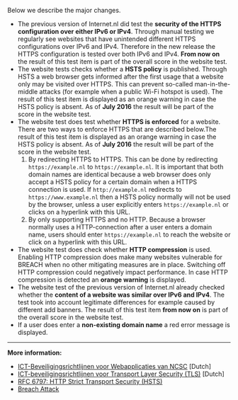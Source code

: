 Below we describe the major changes.

* The previous version of Internet.nl did test the **security of the HTTPS configuration over either IPv6 or IPv4**. Through manual testing we regularly see websites that have unintended different HTTPS configurations over IPv6 and IPv4. Therefore in the new release the HTTPS configuration is tested over both IPv6 and IPv4. **From now on** the result of this test item  is part of the overall score in the website test.
* The website tests checks whether a **HSTS policy** is published. Through HSTS a web browser gets informed after the first usage that a website only may be visited over HTTPS. This can prevent so-called man-in-the-middle attacks (for example when a public Wi-Fi hotspot is used). The result of this test item is displayed as an orange warning in case the HSTS policy is absent. As of **July 2016** the result will be part of the score in the website test.
* The website test does test whether **HTTPS is enforced** for a website. There are two ways to enforce HTTPS that are described below.The result of this test item is displayed as an orange warning in case the HSTS policy is absent. As of **July 2016** the result will be part of the score in the website test.
   1. By redirecting HTTPS to HTTPS. This can be done by redirecting `https://example.nl` to `https://example.nl`.  It is important that both domain names are identical because a web browser does only accept a HSTS policy for a certain domain when a HTTPS connection is used. If `http://example.nl` redirects to `https://www.example.nl` then a HSTS policy normally will not be used by the browser, unless a user explicitly enters `https://example.nl` or clicks on a hyperlink with this URL.
   2. By only supporting HTTPS and no HTTP. Because a browser normally uses a HTTP-connection after a user enters a domain name, users should enter `https://example.nl` to reach the website or click on a hyperlink with this URL.
* The website test does check whether **HTTP compression** is used. Enabling HTTP compression does make many websites  vulnerable for BREACH when no other mitigating measures are in place. Switching off HTTP compression could negatively impact performance. In case HTTP compression is detected an **orange warning** is displayed.
* The website test of the previous version of Internet.nl already checked whether the **content of a website was similar over IPv6 and IPv4**. The test took into account legitimate differences for example caused by different add banners. The result of this test item **from now on** is part of the overall score in the website test. 
* If a user does enter a **non-existing domain name** a red error message is displayed. 


***
**More information:**

* [ICT-Beveiligingsrichtlijnen voor Webapplicaties van NCSC](https://www.ncsc.nl/actueel/whitepapers/ict-beveiligingsrichtlijnen-voor-webapplicaties.html) [Dutch]
* [ICT-beveiligingsrichtlijnen voor Transport Layer Security (TLS)](https://www.ncsc.nl/actueel/whitepapers/ict-beveiligingsrichtlijnen-voor-transport-layer-security-tls.html) [Dutch]
* [RFC 6797: HTTP Strict Transport Security (HSTS)](https://tools.ietf.org/html/rfc6797)
* [Breach Attack](http://breachattack.com/)
